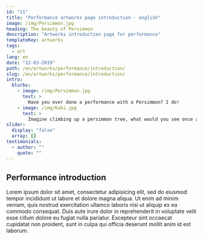 ```yaml
---
id: "11"
title: "Performance artworks page introduction - english"
image: /img/Persimmon.jpg
heading: The beauty of Persimmon
description: "Artworks introduction page for performance"
templateKey: artworks
tags:
  - art
lang: en
date: "22-03-2019"
path: /en/artworks/performance/introduction/
slug: /en/artworks/performance/introduction/
intro:
  blurbs:
    - image: /img/Persimmon.jpg
      text: >
        Have you ever done a performance with a Persimmon? I do!
    - image: /img/Kaki.jpg
      text: >
        Imagine climbing up a persimmon tree, what would you see once at the top?
slider:
  display: "false"
  array: []
testimonials:
  - author: ""
    quote: ""
---
```


## Performance introduction

Lorem ipsum dolor sit amet, consectetur adipisicing elit, sed do eiusmod tempor incididunt ut labore et dolore magna aliqua. Ut enim ad minim veniam, quis nostrud exercitation ullamco laboris nisi ut aliquip ex ea commodo consequat. Duis aute irure dolor in reprehenderit in voluptate velit esse cillum dolore eu fugiat nulla pariatur. Excepteur sint occaecat cupidatat non proident, sunt in culpa qui officia deserunt mollit anim id est laborum.
